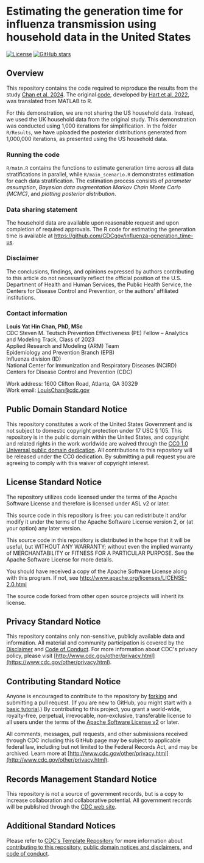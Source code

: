 # Estimating the generation time for influenza transmission using household data in the United States

[![License](https://img.shields.io/badge/license-Apache_2.0_license-brightgreen)](LICENSE)
[![GitHub stars](https://img.shields.io/github/stars/CDCgov/influenza-generation_time-us)](https://github.com/CDCgov/influenza-generation_time-us/stargazers)

## Overview

This repository contains the code required to reproduce the results from the study [Chan et al. 2024](https://doi.org/10.1101/2024.08.17.24312064).
The original [code](https://github.com/will-s-hart/UK-generation-times), developed by [Hart et al. 2022](https://doi.org/10.7554/elife.70767), was translated from MATLAB to R.

For this demonstration, we are not sharing the US household data. Instead, we used the UK household data from the original study. This demonstration was conducted using 1,000 iterations for simplification. 
In the folder `R/Results`, we have uploaded the posterior distributions generated from 1,000,000 iterations, as presented using the US household data.

### Running the code

`R/main.R` contains the functions to estimate generation time across all data stratifications in parallel, while `R/main_scenario.R` demonstrates estimation for each data stratification. The estimation process consists of *parameter assumption*, *Bayesian data augmentation Markov Chain Monte Carlo (MCMC)*, and *plotting posterior distribution*.

### Data sharing statement

The household data are available upon reasonable request and upon completion of required approvals. The R code for estimating the generation time is available at <https://github.com/CDCgov/influenza-generation_time-us>.

### Disclaimer

The conclusions, findings, and opinions expressed by authors contributing to this article do not necessarily reflect the official position of the U.S. Department of Health and Human Services, the Public Health Service, the Centers for Disease Control and Prevention, or the authors' affiliated institutions.

### Contact information

**Louis Yat Hin Chan, PhD, MSc**  
CDC Steven M. Teutsch Prevention Effectiveness (PE) Fellow – Analytics and Modeling Track, Class of 2023  
Applied Research and Modeling (ARM) Team  
Epidemiology and Prevention Branch (EPB)  
Influenza division (ID)  
National Center for Immunization and Respiratory Diseases (NCIRD)  
Centers for Disease Control and Prevention (CDC)  

Work address: 1600 Clifton Road, Atlanta, GA 30329  
Work email: <LouisChan@cdc.gov>  

## Public Domain Standard Notice

This repository constitutes a work of the United States Government and is not
subject to domestic copyright protection under 17 USC § 105. This repository is in
the public domain within the United States, and copyright and related rights in
the work worldwide are waived through the [CC0 1.0 Universal public domain dedication](https://creativecommons.org/publicdomain/zero/1.0/).
All contributions to this repository will be released under the CC0 dedication. By
submitting a pull request you are agreeing to comply with this waiver of
copyright interest.

## License Standard Notice

The repository utilizes code licensed under the terms of the Apache Software
License and therefore is licensed under ASL v2 or later.

This source code in this repository is free: you can redistribute it and/or modify it under
the terms of the Apache Software License version 2, or (at your option) any
later version.

This source code in this repository is distributed in the hope that it will be useful, but WITHOUT ANY
WARRANTY; without even the implied warranty of MERCHANTABILITY or FITNESS FOR A
PARTICULAR PURPOSE. See the Apache Software License for more details.

You should have received a copy of the Apache Software License along with this
program. If not, see http://www.apache.org/licenses/LICENSE-2.0.html

The source code forked from other open source projects will inherit its license.

## Privacy Standard Notice

This repository contains only non-sensitive, publicly available data and
information. All material and community participation is covered by the
[Disclaimer](DISCLAIMER.md)
and [Code of Conduct](code-of-conduct.md).
For more information about CDC's privacy policy, please visit [http://www.cdc.gov/other/privacy.html](https://www.cdc.gov/other/privacy.html).

## Contributing Standard Notice

Anyone is encouraged to contribute to the repository by [forking](https://help.github.com/articles/fork-a-repo)
and submitting a pull request. (If you are new to GitHub, you might start with a
[basic tutorial](https://help.github.com/articles/set-up-git).) By contributing
to this project, you grant a world-wide, royalty-free, perpetual, irrevocable,
non-exclusive, transferable license to all users under the terms of the
[Apache Software License v2](http://www.apache.org/licenses/LICENSE-2.0.html) or
later.

All comments, messages, pull requests, and other submissions received through
CDC including this GitHub page may be subject to applicable federal law, including but not limited to the Federal Records Act, and may be archived. Learn more at [http://www.cdc.gov/other/privacy.html](http://www.cdc.gov/other/privacy.html).

## Records Management Standard Notice

This repository is not a source of government records, but is a copy to increase
collaboration and collaborative potential. All government records will be
published through the [CDC web site](http://www.cdc.gov).

## Additional Standard Notices

Please refer to [CDC's Template Repository](https://github.com/CDCgov/template) for more information about [contributing to this repository](https://github.com/CDCgov/template/blob/main/CONTRIBUTING.md), [public domain notices and disclaimers](https://github.com/CDCgov/template/blob/main/DISCLAIMER.md), and [code of conduct](https://github.com/CDCgov/template/blob/main/code-of-conduct.md).
